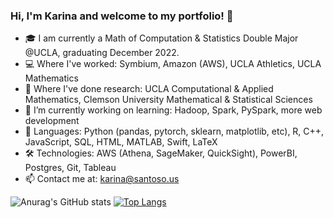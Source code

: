 ### Hi, I'm Karina and welcome to my portfolio! 👋

- 🎓 I am currently a Math of Computation & Statistics Double Major @UCLA, graduating December 2022.
- 💻 Where I've worked: Symbium, Amazon (AWS), UCLA Athletics, UCLA Mathematics
- 🌱 Where I've done research: UCLA Computational & Applied Mathematics, Clemson University Mathematical & Statistical Sciences
- 🔭 I’m currently working on learning: Hadoop, Spark, PySpark, more web development
- 💬 Languages: Python (pandas, pytorch, sklearn, matplotlib, etc), R, C++, JavaScript, SQL, HTML, MATLAB, Swift, LaTeX
- 🛠 Technologies: AWS (Athena, SageMaker, QuickSight), PowerBI, Postgres, Git, Tableau
- 📫 Contact me at: karina@santoso.us

![Anurag's GitHub stats](https://github-readme-stats.vercel.app/api?username=kcsantoso&show_icons=true&theme=tokyonight)
[![Top Langs](https://github-readme-stats.vercel.app/api/top-langs/?username=kcsantoso&theme=tokyonight&layout=compact)](https://github.com/anuraghazra/github-readme-stats)
